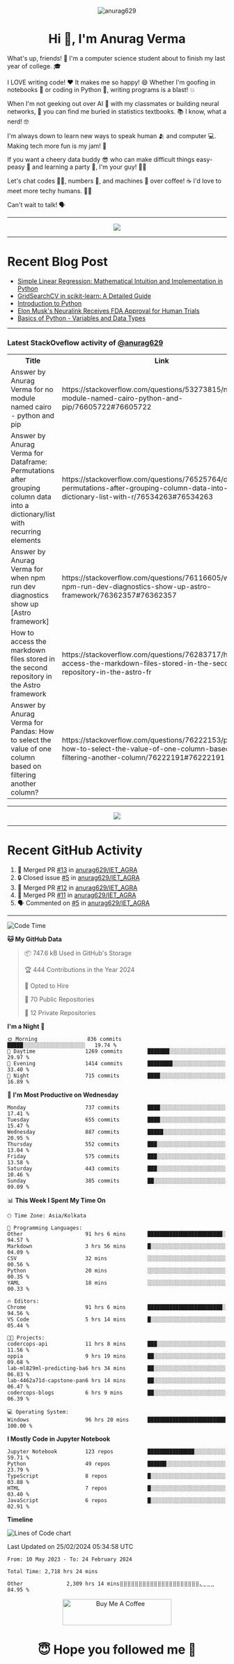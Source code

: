 

<p align="center"> <img src="https://komarev.com/ghpvc/?username=anurag629&label=Profile%20views&color=0e75b6&style=flat" alt="anurag629" /> </p>

<h1 align="center">Hi 👋, I'm Anurag Verma</h1>

What's up, friends! 👋 I'm a computer science student about to finish my last year of college. 🎓

I LOVE writing code! ❤️ It makes me so happy! 😄 Whether I'm goofing in notebooks 📓 or coding in Python 🐍, writing programs is a blast! 💥

When I'm not geeking out over AI 🤖 with my classmates or building neural networks, 🧠 you can find me buried in statistics textbooks. 📚 I know, what a nerd! 🤓

I'm always down to learn new ways to speak human 🫂 and computer 💻. Making tech more fun is my jam! 🍇

If you want a cheery data buddy 😎 who can make difficult things easy-peasy 🥝 and learning a party 🎉, I'm your guy! 🙋‍♂️

Let's chat codes 👨‍💻, numbers 🧮, and machines 🤖 over coffee! ☕ I'd love to meet more techy humans. 💁‍♂️

Can't wait to talk! 🗣️

---

<p align="center">
  <img src="https://spotify-github-profile.vercel.app/api/view.svg?uid=mwvywke3fo2gajpenodnmobfh&cover_image=true&theme=default&show_offline=false&background_color=121212&interchange=false&bar_color=53b14f&bar_color_cover=true">
</p>

---

# Recent Blog Post

<!-- BLOG-POST-LIST:START -->
- [Simple Linear Regression: Mathematical Intuition and Implementation in Python](https://codercops.tech/blog/machine-learning-algorithms/simple-linear-regression-mathematical-intuation)
- [GridSearchCV in scikit-learn: A Detailed Guide](https://codercops.tech/blog/gridsearchcv-in-scikit-learn-a-detailed-guide)
- [Introduction to Python](https://codercops.tech/blog/python-tutorial/introduction-to-python)
- [Elon Musk&#39;s Neuralink Receives FDA Approval for Human Trials](https://codercops.tech/blog/elon-musks-neuralink-receives-fda-approval-for-human-trials)
- [Basics of Python - Variables and Data Types](https://codercops.tech/blog/python-basics-of-python-variables-and-data-types)
<!-- BLOG-POST-LIST:END -->

---

### Latest StackOveflow activity of [@anurag629](https://github.com/anurag629)
<table>
  <tr><th>Title</th><th>Link</th></tr>
  <!-- STACKOVERFLOW:START --><tr><td>Answer by Anurag Verma for no module named cairo - python and pip</td><td>https://stackoverflow.com/questions/53273815/no-module-named-cairo-python-and-pip/76605722#76605722</td></tr><tr><td>Answer by Anurag Verma for Dataframe: Permutations after grouping column data into a dictionary/list with recurring elements</td><td>https://stackoverflow.com/questions/76525764/dataframe-permutations-after-grouping-column-data-into-a-dictionary-list-with-r/76534263#76534263</td></tr><tr><td>Answer by Anurag Verma for when npm run dev diagnostics show up [Astro framework]</td><td>https://stackoverflow.com/questions/76116605/when-npm-run-dev-diagnostics-show-up-astro-framework/76362357#76362357</td></tr><tr><td>How to access the markdown files stored in the second repository in the Astro framework</td><td>https://stackoverflow.com/questions/76283717/how-to-access-the-markdown-files-stored-in-the-second-repository-in-the-astro-fr</td></tr><tr><td>Answer by Anurag Verma for Pandas: How to select the value of one column based on filtering another column?</td><td>https://stackoverflow.com/questions/76222153/pandas-how-to-select-the-value-of-one-column-based-on-filtering-another-column/76222191#76222191</td></tr><!-- STACKOVERFLOW:END -->
</table>

---

<p align="center">
  <img alig src="https://github-profile-trophy.vercel.app/?username=anurag629&theme=onedark&column=-1" />
</p>

---

# Recent GitHub Activity
<!--START_SECTION:activity-->
1. 🎉 Merged PR [#13](https://github.com/anurag629/IET_AGRA/pull/13) in [anurag629/IET_AGRA](https://github.com/anurag629/IET_AGRA)
2. 🔒 Closed issue [#5](https://github.com/anurag629/IET_AGRA/issues/5) in [anurag629/IET_AGRA](https://github.com/anurag629/IET_AGRA)
3. 🎉 Merged PR [#12](https://github.com/anurag629/IET_AGRA/pull/12) in [anurag629/IET_AGRA](https://github.com/anurag629/IET_AGRA)
4. 🎉 Merged PR [#11](https://github.com/anurag629/IET_AGRA/pull/11) in [anurag629/IET_AGRA](https://github.com/anurag629/IET_AGRA)
5. 🗣 Commented on [#5](https://github.com/anurag629/IET_AGRA/issues/5#issuecomment-1854540580) in [anurag629/IET_AGRA](https://github.com/anurag629/IET_AGRA)
<!--END_SECTION:activity-->

---

<!--START_SECTION:waka-->
![Code Time](http://img.shields.io/badge/Code%20Time-2%2C721%20hrs%2059%20mins-blue)

**🐱 My GitHub Data** 

> 📦 747.6 kB Used in GitHub's Storage 
 > 
> 🏆 444 Contributions in the Year 2024
 > 
> 💼 Opted to Hire
 > 
> 📜 70 Public Repositories 
 > 
> 🔑 12 Private Repositories 
 > 
**I'm a Night 🦉** 

```text
🌞 Morning                836 commits         █████░░░░░░░░░░░░░░░░░░░░   19.74 % 
🌆 Daytime                1269 commits        ███████░░░░░░░░░░░░░░░░░░   29.97 % 
🌃 Evening                1414 commits        ████████░░░░░░░░░░░░░░░░░   33.40 % 
🌙 Night                  715 commits         ████░░░░░░░░░░░░░░░░░░░░░   16.89 % 
```
📅 **I'm Most Productive on Wednesday** 

```text
Monday                   737 commits         ████░░░░░░░░░░░░░░░░░░░░░   17.41 % 
Tuesday                  655 commits         ████░░░░░░░░░░░░░░░░░░░░░   15.47 % 
Wednesday                887 commits         █████░░░░░░░░░░░░░░░░░░░░   20.95 % 
Thursday                 552 commits         ███░░░░░░░░░░░░░░░░░░░░░░   13.04 % 
Friday                   575 commits         ███░░░░░░░░░░░░░░░░░░░░░░   13.58 % 
Saturday                 443 commits         ███░░░░░░░░░░░░░░░░░░░░░░   10.46 % 
Sunday                   385 commits         ██░░░░░░░░░░░░░░░░░░░░░░░   09.09 % 
```


📊 **This Week I Spent My Time On** 

```text
🕑︎ Time Zone: Asia/Kolkata

💬 Programming Languages: 
Other                    91 hrs 6 mins       ████████████████████████░   94.57 % 
Markdown                 3 hrs 56 mins       █░░░░░░░░░░░░░░░░░░░░░░░░   04.09 % 
CSV                      32 mins             ░░░░░░░░░░░░░░░░░░░░░░░░░   00.56 % 
Python                   20 mins             ░░░░░░░░░░░░░░░░░░░░░░░░░   00.35 % 
YAML                     18 mins             ░░░░░░░░░░░░░░░░░░░░░░░░░   00.33 % 

🔥 Editors: 
Chrome                   91 hrs 6 mins       ████████████████████████░   94.56 % 
VS Code                  5 hrs 14 mins       █░░░░░░░░░░░░░░░░░░░░░░░░   05.44 % 

🐱‍💻 Projects: 
codercops-api            11 hrs 8 mins       ███░░░░░░░░░░░░░░░░░░░░░░   11.56 % 
oppia                    9 hrs 19 mins       ██░░░░░░░░░░░░░░░░░░░░░░░   09.68 % 
lab-ml829ml-predicting-ba6 hrs 34 mins       ██░░░░░░░░░░░░░░░░░░░░░░░   06.83 % 
lab-4462a71d-capstone-pan6 hrs 14 mins       ██░░░░░░░░░░░░░░░░░░░░░░░   06.47 % 
codercops-blogs          6 hrs 9 mins        ██░░░░░░░░░░░░░░░░░░░░░░░   06.39 % 

💻 Operating System: 
Windows                  96 hrs 20 mins      █████████████████████████   100.00 % 
```

**I Mostly Code in Jupyter Notebook** 

```text
Jupyter Notebook         123 repos           ███████████████░░░░░░░░░░   59.71 % 
Python                   49 repos            ██████░░░░░░░░░░░░░░░░░░░   23.79 % 
TypeScript               8 repos             █░░░░░░░░░░░░░░░░░░░░░░░░   03.88 % 
HTML                     7 repos             █░░░░░░░░░░░░░░░░░░░░░░░░   03.40 % 
JavaScript               6 repos             █░░░░░░░░░░░░░░░░░░░░░░░░   02.91 % 
```



**Timeline**

![Lines of Code chart](https://raw.githubusercontent.com/anurag629/anurag629/main/assets/bar_graph.png)


 Last Updated on 25/02/2024 05:34:58 UTC
<!--END_SECTION:waka-->

<!--START_SECTION:waka-simple-->

```text
From: 10 May 2023 - To: 24 February 2024

Total Time: 2,718 hrs 24 mins

Other              2,309 hrs 14 mins⣿⣿⣿⣿⣿⣿⣿⣿⣿⣿⣿⣿⣿⣿⣿⣿⣿⣿⣿⣿⣿⣄⣀⣀⣀   84.95 %
```

<!--END_SECTION:waka-simple-->

<p align="center"> 
<a href="https://www.buymeacoffee.com/anurag629" target="_blank"><img src="https://cdn.buymeacoffee.com/buttons/default-orange.png" alt="Buy Me A Coffee" height="60" width="250"></a>
</p>


<h1 align="center"> 😇 Hope you followed me 🥰  </h1>

